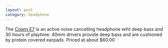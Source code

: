 ```yaml
---
layout: post
category: headphone
---
```


The [Cowin E7](https://amzn.to/31qfYuP)
is an active noise cancelling headphone wiht deep bass and 30 hours of playtime. 40mm drivers provide deep bass and are cushioned by protein covered earpads. Priced at about $60.00
